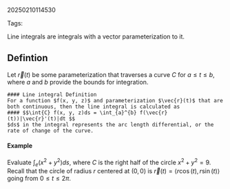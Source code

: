 20250210114530

Tags:

Line integrals are integrals with a vector parameterization to it. 

## Defintion
Let $\vec{r}(t)$ be some parameterization that traverses a curve $C$ for $a ≤ t ≤ b$, where $a$ and $b$ provide the bounds for integration.
```ad-formula
#### Line integral Definition
For a function $f(x, y, z)$ and parameterization $\vec{r}(t)$ that are both continuous, then the line integral is calculated as
#### $$\int{C} f(x, y, z)ds = \int_{a}^{b} f(\vec{r}(t))|\vec{r}'(t)|dt $$
$ds$ in the integral represents the arc length differential, or the rate of change of the curve. 
```


#### Example
Evaluate $\int_{e}(x^{2} + y^{2})ds$, where $C$ is the right half of the circle $x^{2} + y^{2} = 9$. Recall that the circle of radius $r$ centered at $(0, 0)$ is $\vec{r}(t) = \langle r\cos(t), r\sin(t) \rangle$ going from $0 ≤ t ≤ 2π$. 